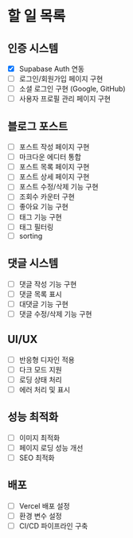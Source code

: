 # 할 일 목록

## 인증 시스템

- [x] Supabase Auth 연동
- [ ] 로그인/회원가입 페이지 구현
- [ ] 소셜 로그인 구현 (Google, GitHub)
- [ ] 사용자 프로필 관리 페이지 구현

## 블로그 포스트

- [ ] 포스트 작성 페이지 구현
- [ ] 마크다운 에디터 통합
- [ ] 포스트 목록 페이지 구현
- [ ] 포스트 상세 페이지 구현
- [ ] 포스트 수정/삭제 기능 구현
- [ ] 조회수 카운터 구현
- [ ] 좋아요 기능 구현
- [ ] 태그 기능 구현
- [ ] 태그 필터링
- [ ] sorting

## 댓글 시스템

- [ ] 댓글 작성 기능 구현
- [ ] 댓글 목록 표시
- [ ] 대댓글 기능 구현
- [ ] 댓글 수정/삭제 기능 구현

## UI/UX

- [ ] 반응형 디자인 적용
- [ ] 다크 모드 지원
- [ ] 로딩 상태 처리
- [ ] 에러 처리 및 표시

## 성능 최적화

- [ ] 이미지 최적화
- [ ] 페이지 로딩 성능 개선
- [ ] SEO 최적화

## 배포

- [ ] Vercel 배포 설정
- [ ] 환경 변수 설정
- [ ] CI/CD 파이프라인 구축
